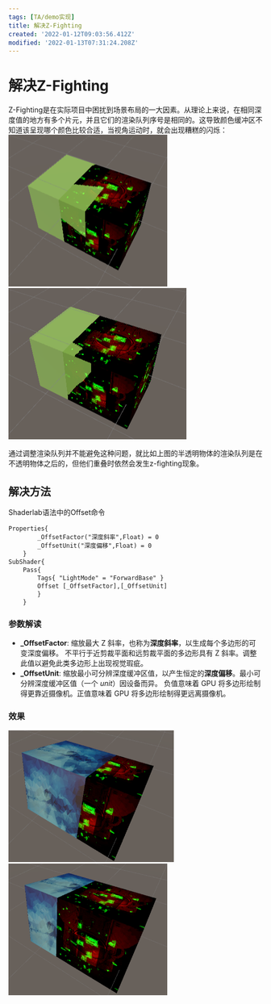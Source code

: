 ```yaml
---
tags: [TA/demo实现]
title: 解决Z-Fighting
created: '2022-01-12T09:03:56.412Z'
modified: '2022-01-13T07:31:24.208Z'
---
```


# 解决Z-Fighting
Z-Fighting是在实际项目中困扰到场景布局的一大因素。从理论上来说，在相同深度值的地方有多个片元，并且它们的渲染队列序号是相同的。这导致颜色缓冲区不知道该呈现哪个颜色比较合适，当视角运动时，就会出现糟糕的闪烁：
<img src="https://raw.githubusercontent.com/Guiny-Time/PictureBed/main/20220113143251.png" width=315/><img src="https://raw.githubusercontent.com/Guiny-Time/PictureBed/main/20220113143402.png" height=300/>

通过调整渲染队列并不能避免这种问题，就比如上图的半透明物体的渲染队列是在不透明物体之后的，但他们重叠时依然会发生z-fighting现象。

## 解决方法
Shaderlab语法中的Offset命令
```ShaderLab
Properties{
        _OffsetFactor("深度斜率",Float) = 0
        _OffsetUnit("深度偏移",Float) = 0
    }
SubShader{
    Pass{
        Tags{ "LightMode" = "ForwardBase" }
        Offset [_OffsetFactor],[_OffsetUnit]
        }
    }
```

### 参数解读
- **_OffsetFactor**: 缩放最大 Z 斜率，也称为**深度斜率**，以生成每个多边形的可变深度偏移。
不平行于近剪裁平面和远剪裁平面的多边形具有 Z 斜率。调整此值以避免此类多边形上出现视觉瑕疵。
- **_OffsetUnit**: 缩放最小可分辨深度缓冲区值，以产生恒定的**深度偏移**。最小可分辨深度缓冲区值（一个 _unit_）因设备而异。
负值意味着 GPU 将多边形绘制得更靠近摄像机。正值意味着 GPU 将多边形绘制得更远离摄像机。

### 效果
<img src="https://raw.githubusercontent.com/Guiny-Time/PictureBed/main/20220113152924.png" width=328/><img src="https://raw.githubusercontent.com/Guiny-Time/PictureBed/main/20220113153033.png" width=315/>
